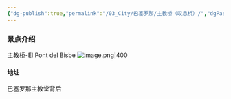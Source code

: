```yaml
---
{"dg-publish":true,"permalink":"/03_City/巴塞罗那/主教桥（叹息桥）/","dgPassFrontmatter":true}
---
```


### 景点介绍
主教桥-El Pont del Bisbe
![image.png|400](https://obsidan-1314364309.cos.ap-beijing.myqcloud.com/obsidan/20250304002642270.png)

#### 地址
巴塞罗那主教堂背后



